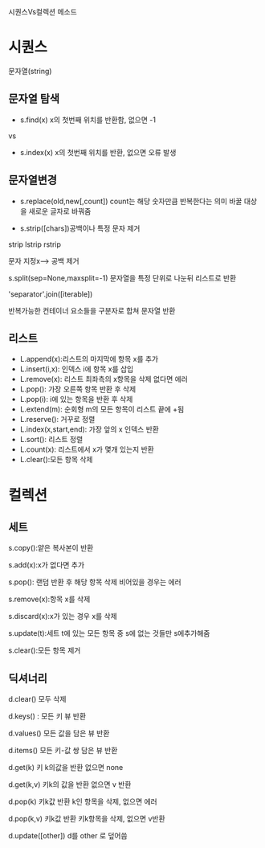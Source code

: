 시퀀스Vs컬렉션 메소드
# 시퀀스
문자열(string)
## 문자열 탐색
- s.find(x) x의 첫번째 위치를 반환함, 없으면 -1

vs

- s.index(x) x의 첫번째 위치를 반환, 없으면 오류 발생
## 문자열변경
- s.replace(old,new[,count])
count는 해당 숫자만큼 반복한다는 의미
바꿀 대상을 새로운 글자로 바꿔줌

- s.strip([chars])공백이나 특정 문자 제거

strip lstrip rstrip

문자 지정x--> 공백 제거

s.split(sep=None,maxsplit=-1)
문자열을 특정 단위로 나눈뒤 리스트로 반환

'separator'.join([iterable])

반복가능한 컨테이너 요소들을 구분자로 합쳐
문자열 반환

## 리스트
- L.append(x):리스트의 마지막에 항목 x를 추가
- L.insert(i,x): 인덱스 i에 항목 x를 삽입
- L.remove(x): 리스트 최좌측의 x항목을 삭제 없다면 에러
- L.pop(): 가장 오른쪽 항목 반환 후 삭제
- L.pop(i): i에 있는 항목을 반환 후 삭제
- L.extend(m): 순회형 m의 모든 항목이 리스트 끝에 +됨
- L.reserve(): 거꾸로 정렬
- L.index(x,start,end): 가장 앞의 x 인덱스 반환
- L.sort(): 리스트 정렬
- L.count(x): 리스트에서 x가 몇개 있는지 반환
- L.clear():모든 항목 삭제

# 컬렉션
## 세트
s.copy():얕은 복사본이 반환

s.add(x):x가 없다면 추가

s.pop(): 랜덤 반환 후 해당 항목 삭제 비어있을 경우는 에러

s.remove(x):항목 x를 삭제 

s.discard(x):x가 있는 경우 x를 삭제

s.update(t):세트 t에 있는 모든 항목 중 s에 없는 것들만 s에추가해줌

s.clear():모든 항목 제거

## 딕셔너리

d.clear() 모두 삭제

d.keys() : 모든 키 뷰 반환

d.values() 모든 값을 담은 뷰 반환

d.items() 모든 키-값 쌍 담은 뷰 반환

d.get(k) 키 k의값을 반환 없으면 none

d.get(k,v) 키k의 값을 반환 없으면 v 반환

d.pop(k) 키k값 반환 k인 항목을 삭제, 없으면 에러

d.pop(k,v) 키k값 반환 키k항목을 삭제, 없으면 v반환

d.update([other]) d를 other 로 덮어씀



